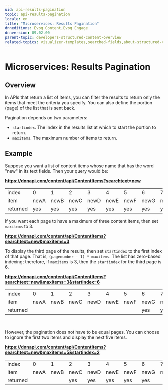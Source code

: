 ```yaml
---
uid: api-results-pagination
topic: api-results-pagination
locale: en
title: "Microservices: Results Pagination"
dnneditions: Evoq Content,Evoq Engage
dnnversion: 09.02.00
parent-topic: developers-structured-content-overview
related-topics: visualizer-templates,searched-fields,about-structured-content-apis,examples-structured-content-apis
---
```


# Microservices: Results Pagination

## Overview

In APIs that return a list of items, you can filter the results to return only the items that meet the criteria you specify. You can also define the portion (page) of the list that is sent back.

Pagination depends on two parameters:

*   `startindex`. The index in the results list at which to start the portion to return.
*   `maxitems`. The maximum number of items to return.

## Example

Suppose you want a list of content items whose name that has the word "new" in its text fields. Then your query would be:

**https://dnnapi.com/content/api/ContentItems?searchtext=new**

<table>
    <tr>
        <td>index</td>
        <td>0</td>
        <td>1</td>
        <td>2</td>
        <td>3</td>
        <td>4</td>
        <td>5</td>
        <td>6</td>
        <td>7</td>
        <td>8</td>
        <td>9</td>
    </tr>
    <tr>
        <td>item</td>
        <td>newA</td>
        <td>newB</td>
        <td>newC</td>
        <td>newD</td>
        <td>newE</td>
        <td>newF</td>
        <td>newG</td>
        <td>newH</td>
        <td>newI</td>
        <td>newJ</td>
    </tr>
    <tr>
        <td>returned</td>
        <td>yes</td>
        <td>yes</td>
        <td>yes</td>
        <td>yes</td>
        <td>yes</td>
        <td>yes</td>
        <td>yes</td>
        <td>yes</td>
        <td>yes</td>
        <td>yes</td>
    </tr>
</table>



If you want each page to have a maximum of three content items, then set `maxitems` to 3.

**https://dnnapi.com/content/api/ContentItems?searchtext=new&maxitems=3**

To display the third page of the results, then set `startindex` to the first index of that page. That is, `(pagenumber - 1) * maxitems`. The list has zero-based indexing; therefore, if `maxitems` is 3, then the `startindex` for the third page is 6.

**https://dnnapi.com/content/api/ContentItems?searchtext=new&maxitems=3&startindex=6**

<table>
    <tr>
        <td>index</td>
        <td>0</td>
        <td>1</td>
        <td>2</td>
        <td>3</td>
        <td>4</td>
        <td>5</td>
        <td>6</td>
        <td>7</td>
        <td>8</td>
        <td>9</td>
    </tr>
    <tr>
        <td>item</td>
        <td>newA</td>
        <td>newB</td>
        <td>newC</td>
        <td>newD</td>
        <td>newE</td>
        <td>newF</td>
        <td>newG</td>
        <td>newH</td>
        <td>newI</td>
        <td>newJ</td>
    </tr>
    <tr>
        <td>returned</td>
        <td></td>
        <td></td>
        <td></td>
        <td></td>
        <td></td>
        <td></td>
        <td>yes</td>
        <td>yes</td>
        <td>yes</td>
        <td></td>
    </tr>
</table>

 

However, the pagination does not have to be equal pages. You can choose to ignore the first two items and display the next five items.

**https://dnnapi.com/content/api/ContentItems?searchtext=new&maxitems=5&startindex=2**

<table>
    <tr>
        <td>index</td>
        <td>0</td>
        <td>1</td>
        <td>2</td>
        <td>3</td>
        <td>4</td>
        <td>5</td>
        <td>6</td>
        <td>7</td>
        <td>8</td>
        <td>9</td>
    </tr>
    <tr>
        <td>item</td>
        <td>newA</td>
        <td>newB</td>
        <td>newC</td>
        <td>newD</td>
        <td>newE</td>
        <td>newF</td>
        <td>newG</td>
        <td>newH</td>
        <td>newI</td>
        <td>newJ</td>
    </tr>
    <tr>
        <td>returned</td>
        <td></td>
        <td></td>
        <td>yes</td>
        <td>yes</td>
        <td>yes</td>
        <td>yes</td>
        <td>yes</td>
        <td></td>
        <td></td>
        <td></td>
    </tr>
</table>